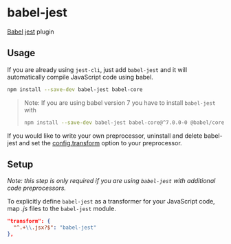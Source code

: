 # babel-jest

[Babel](https://github.com/babel/babel) [jest](https://github.com/facebook/jest)
plugin

## Usage

If you are already using `jest-cli`, just add `babel-jest` and it will
automatically compile JavaScript code using babel.

```bash
npm install --save-dev babel-jest babel-core
```

> Note: If you are using babel version 7 you have to install `babel-jest` with
>
> ```bash
> npm install --save-dev babel-jest babel-core@^7.0.0-0 @babel/core
> ```

If you would like to write your own preprocessor, uninstall and delete
babel-jest and set the
[config.transform](http://facebook.github.io/jest/docs/configuration.html#transform-object-string-string)
option to your preprocessor.

## Setup

_Note: this step is only required if you are using `babel-jest` with additional
code preprocessors._

To explicitly define `babel-jest` as a transformer for your JavaScript code, map
_.js_ files to the `babel-jest` module.

```json
"transform": {
  "^.+\\.jsx?$": "babel-jest"
},
```

